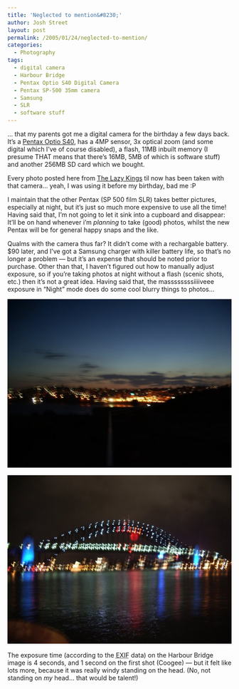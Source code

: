 ```yaml
---
title: 'Neglected to mention&#8230;'
author: Josh Street
layout: post
permalink: /2005/01/24/neglected-to-mention/
categories:
  - Photography
tags:
  - digital camera
  - Harbour Bridge
  - Pentax Optio S40 Digital Camera
  - Pentax SP-500 35mm camera
  - Samsung
  - SLR
  - software stuff
---
```

&#8230; that my parents got me a digital camera for the birthday a few days back. It&#8217;s a [Pentax Optio S40][1], has a 4MP sensor, 3x optical zoom (and some digital which I&#8217;ve of course disabled), a flash, 11MB inbuilt memory (I presume THAT means that there&#8217;s 16MB, 5MB of which is software stuff) and another 256MB SD card which we bought.

Every photo posted here from [The Lazy Kings][2] til now has been taken with that camera&#8230; yeah, I was using it before my birthday, bad me :P

I maintain that the other Pentax (SP 500 film SLR) takes better pictures, especially at night, but it&#8217;s just so much more expensive to use all the time! Having said that, I&#8217;m not going to let it sink into a cupboard and disappear: It&#8217;ll be on hand whenever i&#8217;m *planning* to take (good) photos, whilst the new Pentax will be for general happy snaps and the like.

Qualms with the camera thus far? It didn&#8217;t come with a rechargable battery. $90 later, and I&#8217;ve got a Samsung charger with killer battery life, so that&#8217;s no longer a problem &#8212; but it&#8217;s an expense that should be noted prior to purchase. Other than that, I haven&#8217;t figured out how to manually adjust exposure, so if you&#8217;re taking photos at night without a flash (scenic shots, etc.) then it&#8217;s not a great idea. Having said that, the massssssssiiiiveee exposure in &#8220;Night&#8221; mode does do some cool blurry things to photos&#8230;

![Standing on Coogee's North head, looking WSW towards the main beach and lights. January 19, 2005.][3]

![View of the Sydney Harbour Bridge from the Opera House, with lights from NYE 2005 still on display. January 17, 2005, with Tori.][4]

The exposure time (according to the <acronym title="Exchangeable Image File">EXIF</acronym> data) on the Harbour Bridge image is 4 seconds, and 1 second on the first shot (Coogee) &#8212; but it felt like lots more, because it was really windy standing on the head. (No, not standing on *my* head&#8230; that would be talent!)

 [1]: http://www.pentaximaging.com/products/product_details?reqID=1002&subsection=optio
 [2]: http://www.joahua.com/blog/2005/01/09/the-lazy-kings
 [3]: /blog/wp-content/2005/01/coogee.jpg
 [4]: /blog/wp-content/2005/01/bridgelights-sml.jpg